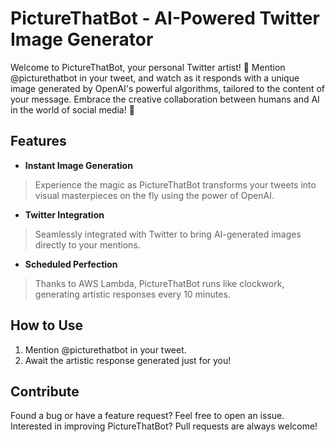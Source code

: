 # PictureThatBot - AI-Powered Twitter Image Generator

Welcome to PictureThatBot, your personal Twitter artist! 🎨 Mention @picturethatbot in your tweet, and watch as it responds with a unique image generated by OpenAI's powerful algorithms, tailored to the content of your message. Embrace the creative collaboration between humans and AI in the world of social media! 🚀

## Features

- __Instant Image Generation__

<blockquote>
Experience the magic as PictureThatBot transforms your tweets into visual masterpieces on the fly using the power of OpenAI.
</blockquote>

- __Twitter Integration__

<blockquote>
Seamlessly integrated with Twitter to bring AI-generated images directly to your mentions.
</blockquote>
 
- __Scheduled Perfection__
 
<blockquote>
Thanks to AWS Lambda, PictureThatBot runs like clockwork, generating artistic responses every 10 minutes.
</blockquote>

## How to Use

1. Mention @picturethatbot in your tweet.
2. Await the artistic response generated just for you!

## Contribute

Found a bug or have a feature request? Feel free to open an issue.
Interested in improving PictureThatBot? Pull requests are always welcome!
